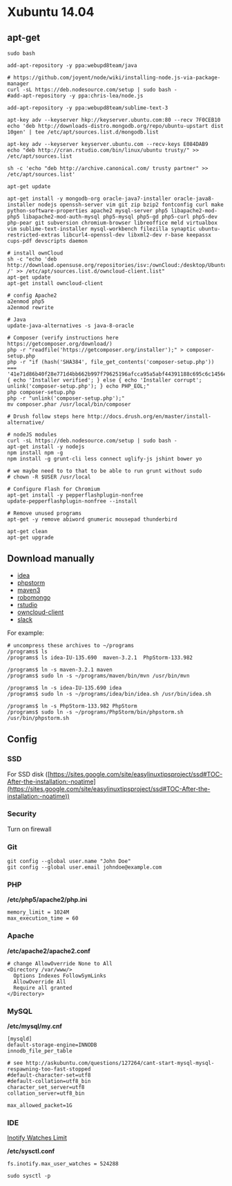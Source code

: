 # Xubuntu 14.04


## apt-get

```
sudo bash

add-apt-repository -y ppa:webupd8team/java

# https://github.com/joyent/node/wiki/installing-node.js-via-package-manager
curl -sL https://deb.nodesource.com/setup | sudo bash -
#add-apt-repository -y ppa:chris-lea/node.js

add-apt-repository -y ppa:webupd8team/sublime-text-3

apt-key adv --keyserver hkp://keyserver.ubuntu.com:80 --recv 7F0CEB10
echo 'deb http://downloads-distro.mongodb.org/repo/ubuntu-upstart dist 10gen' | tee /etc/apt/sources.list.d/mongodb.list

apt-key adv --keyserver keyserver.ubuntu.com --recv-keys E084DAB9
echo "deb http://cran.rstudio.com/bin/linux/ubuntu trusty/" >> /etc/apt/sources.list

sh -c 'echo "deb http://archive.canonical.com/ trusty partner" >> /etc/apt/sources.list'

apt-get update

apt-get install -y mongodb-org oracle-java7-installer oracle-java8-installer nodejs openssh-server vim git zip bzip2 fontconfig curl make python-software-properties apache2 mysql-server php5 libapache2-mod-php5 libapache2-mod-auth-mysql php5-mysql php5-gd php5-curl php5-dev php-pear git subversion chromium-browser libreoffice meld virtualbox vim sublime-text-installer mysql-workbench filezilla synaptic ubuntu-restricted-extras libcurl4-openssl-dev libxml2-dev r-base keepassx cups-pdf devscripts daemon

# install ownCloud
sh -c "echo 'deb http://download.opensuse.org/repositories/isv:/ownCloud:/desktop/Ubuntu_14.04/ /' >> /etc/apt/sources.list.d/owncloud-client.list"
apt-get update
apt-get install owncloud-client

# config Apache2
a2enmod php5
a2enmod rewrite

# Java
update-java-alternatives -s java-8-oracle

# Composer (verify instructions here https://getcomposer.org/download/)
php -r "readfile('https://getcomposer.org/installer');" > composer-setup.php
php -r "if (hash('SHA384', file_get_contents('composer-setup.php')) === '41e71d86b40f28e771d4bb662b997f79625196afcca95a5abf44391188c695c6c1456e16154c75a211d238cc3bc5cb47') { echo 'Installer verified'; } else { echo 'Installer corrupt'; unlink('composer-setup.php'); } echo PHP_EOL;"
php composer-setup.php
php -r "unlink('composer-setup.php');"
mv composer.phar /usr/local/bin/composer

# Drush follow steps here http://docs.drush.org/en/master/install-alternative/

# nodeJS modules
curl -sL https://deb.nodesource.com/setup | sudo bash -
apt-get install -y nodejs
npm install npm -g
npm install -g grunt-cli less connect uglify-js jshint bower yo

# we maybe need to to that to be able to run grunt without sudo
# chown -R $USER /usr/local

# Configure Flash for Chromium
apt-get install -y pepperflashplugin-nonfree
update-pepperflashplugin-nonfree --install

# Remove unused programs
apt-get -y remove abiword gnumeric mousepad thunderbird

apt-get clean
apt-get upgrade
```

## Download manually

* [idea](http://www.jetbrains.com/idea/download)
* [phpstorm](http://www.jetbrains.com/phpstorm/download)
* [maven3](http://maven.apache.org/download.cgi)
* [robomongo](http://robomongo.org/download)
* [rstudio](https://www.rstudio.com/products/rstudio/)
* [owncloud-client](https://software.opensuse.org/download/package?project=isv:ownCloud:desktop&package=owncloud-client)
* [slack](https://slack.com/downloads)

For example:

```
# uncompress these archives to ~/programs
/programs$ ls
/programs$ ls idea-IU-135.690  maven-3.2.1  PhpStorm-133.982

/programs$ ln -s maven-3.2.1 maven
/programs$ sudo ln -s ~/programs/maven/bin/mvn /usr/bin/mvn

/programs$ ln -s idea-IU-135.690 idea
/programs$ sudo ln -s ~/programs/idea/bin/idea.sh /usr/bin/idea.sh

/programs$ ln -s PhpStorm-133.982 PhpStorm
/programs$ sudo ln -s ~/programs/PhpStorm/bin/phpstorm.sh /usr/bin/phpstorm.sh
```


## Config

### SSD

For SSD disk ([https://sites.google.com/site/easylinuxtipsproject/ssd#TOC-After-the-installation:-noatime](https://sites.google.com/site/easylinuxtipsproject/ssd#TOC-After-the-installation:-noatime))

### Security

Turn on firewall

### Git

```
git config --global user.name "John Doe"
git config --global user.email johndoe@example.com
```

### PHP

**/etc/php5/apache2/php.ini**

```
memory_limit = 1024M
max_execution_time = 60
```

### Apache

**/etc/apache2/apache2.conf**

```
# change AllowOverride None to All
<Directory /var/www/>
  Options Indexes FollowSymLinks
  AllowOverride All
  Require all granted
</Directory>
```

### MySQL

**/etc/mysql/my.cnf**

```
[mysqld]
default-storage-engine=INNODB
innodb_file_per_table

# see http://askubuntu.com/questions/127264/cant-start-mysql-mysql-respawning-too-fast-stopped
#default-character-set=utf8
#default-collation=utf8_bin
character_set_server=utf8
collation_server=utf8_bin

max_allowed_packet=1G
```

### IDE

[Inotify Watches Limit](http://confluence.jetbrains.com/display/IDEADEV/Inotify+Watches+Limit)

**/etc/sysctl.conf**

```
fs.inotify.max_user_watches = 524288
```

```
sudo sysctl -p
```
